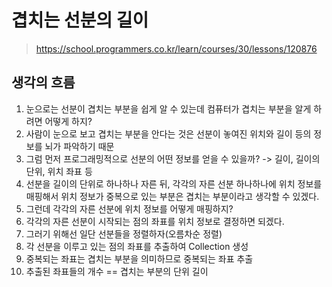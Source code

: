 # 겹치는 선분의 길이
> https://school.programmers.co.kr/learn/courses/30/lessons/120876

## 생각의 흐름
1. 눈으로는 선분이 겹치는 부분을 쉽게 알 수 있는데 컴퓨터가 겹치는 부분을 알게 하려면 어떻게 하지?
2. 사람이 눈으로 보고 겹치는 부분을 안다는 것은 선분이 놓여진 위치와 길이 등의 정보를 뇌가 파악하기 때문
3. 그럼 먼저 프로그래밍적으로 선분의 어떤 정보를 얻을 수 있을까? -> 길이, 길이의 단위, 위치 좌표 등
4. 선분을 길이의 단위로 하나하나 자른 뒤, 각각의 자른 선분 하나하나에 위치 정보를 매핑해서 위치 정보가 중복으로 있는 부분은 겹치는 부분이라고 생각할 수 있겠다.
5. 그런데 각각의 자른 선분에 위치 정보를 어떻게 매핑하지?
6. 각각의 자른 선분이 시작되는 점의 좌표를 위치 정보로 결정하면 되겠다.
7. 그러기 위해선 일단 선분들을 정렬하자(오름차순 정렬)
8. 각 선분을 이루고 있는 점의 좌표를 추출하여 Collection 생성
9. 중복되는 좌표는 겹치는 부분을 의미하므로 중복되는 좌표 추출
10. 추출된 좌표들의 개수 == 겹치는 부분의 단위 길이
